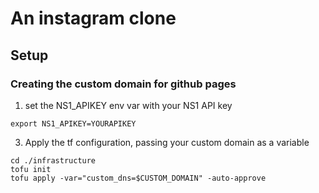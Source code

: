 # An instagram clone

## Setup

### Creating the custom domain for github pages

1. set the NS1_APIKEY env var with your NS1 API key

```shell
export NS1_APIKEY=YOURAPIKEY
```

3. Apply the tf configuration, passing your custom domain as a variable

```shell
cd ./infrastructure
tofu init
tofu apply -var="custom_dns=$CUSTOM_DOMAIN" -auto-approve
```
